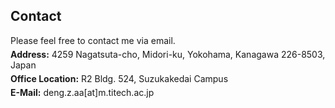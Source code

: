 ## Contact

<p style="margin-top: 5px; margin-bottom: 5px;">Please feel free to contact me via email.</p>
<p style="margin-top: 5px; margin-bottom: 5px;"><strong>Address:</strong> 4259 Nagatsuta-cho, Midori-ku, Yokohama, Kanagawa 226-8503, Japan</p>
<p style="margin-top: 5px; margin-bottom: 5px;"><strong>Office Location:</strong> R2 Bldg. 524, Suzukakedai Campus</p>
<p style="margin-top: 5px; margin-bottom: 5px;"><strong>E-Mail:</strong> deng.z.aa[at]m.titech.ac.jp</p>

